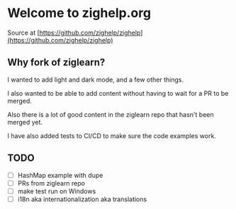 # Welcome to zighelp.org

Source at [https://github.com/zighelp/zighelp](https://github.com/zighelp/zighelp)

## Why fork of ziglearn?

I wanted to add light and dark mode, and a few other things.

I also wanted to be able to add content without having to wait for a PR to be merged.

Also there is a lot of good content in the ziglearn repo that hasn't been merged yet.

I have also added tests to CI/CD to make sure the code examples work.

## TODO

- [ ] HashMap example with dupe
- [ ] PRs from ziglearn repo
- [ ] make test run on Windows
- [ ] i18n aka internationalization aka translations
